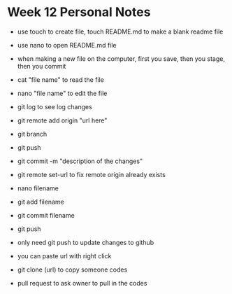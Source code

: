 # Week 12 Personal Notes

- use touch to create file, touch README.md to make a blank readme file
- use nano to open README.md file

- when making a new file on the computer, first you save, then you stage, then you commit
- cat "file name" to read the file
- nano "file name" to edit the file
- git log to see log changes

- git remote add origin "url here"
- git branch
- git push

- git commit -m "description of the changes"

- git remote set-url to fix remote origin already exists

- nano filename
- git add filename
- git commit filename
- git push
- only need git push to update changes to github

- you can paste url with right click

- git clone (url) to copy someone codes

- pull request to ask owner to pull in the codes

